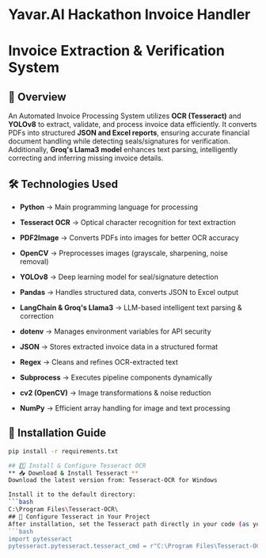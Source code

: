 # Yavar.AI Hackathon Invoice Handler
 
# Invoice Extraction & Verification System
## 🚀 Overview
An Automated Invoice Processing System utilizes **OCR (Tesseract)** and **YOLOv8** to extract, validate, and process invoice data efficiently. It converts PDFs into structured **JSON and Excel reports**, ensuring accurate financial document handling while detecting seals/signatures for verification. Additionally, **Groq's Llama3 model** enhances text parsing, intelligently correcting and inferring missing invoice details.

## 🛠 Technologies Used
- **Python** → Main programming language for processing

- **Tesseract OCR** → Optical character recognition for text extraction

- **PDF2Image** → Converts PDFs into images for better OCR accuracy

- **OpenCV** → Preprocesses images (grayscale, sharpening, noise removal)

- **YOLOv8** → Deep learning model for seal/signature detection

- **Pandas** → Handles structured data, converts JSON to Excel output

- **LangChain & Groq's Llama3** → LLM-based intelligent text parsing & correction

- **dotenv** → Manages environment variables for API security

- **JSON** → Stores extracted invoice data in a structured format

- **Regex** → Cleans and refines OCR-extracted text

- **Subprocess** → Executes pipeline components dynamically

- **cv2 (OpenCV)** → Image transformations & noise reduction

- **NumPy** → Efficient array handling for image and text processing

## 🔧 Installation Guide
```bash
pip install -r requirements.txt

## 1️⃣ Install & Configure Tesseract OCR
** 📥 Download & Install Tesseract **
Download the latest version from: Tesseract-OCR for Windows

Install it to the default directory:
```bash
C:\Program Files\Tesseract-OCR\
## 🔧 Configure Tesseract in Your Project
After installation, set the Tesseract path directly in your code (as you've already done):
```bash
import pytesseract
pytesseract.pytesseract.tesseract_cmd = r"C:\Program Files\Tesseract-OCR\tesseract.exe"
